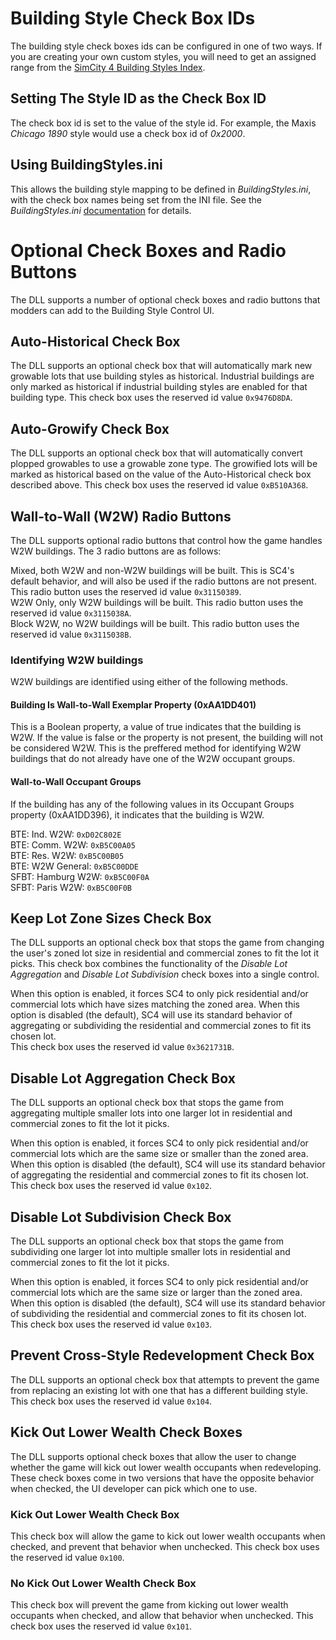 # Building Style Check Box IDs

The building style check boxes ids can be configured in one of two ways.
If you are creating your own custom styles, you will need to get an assigned range from the  [SimCity 4 Building Styles Index](https://community.simtropolis.com/forums/topic/763276-building-styles-master-iid/). 

## Setting The Style ID as the Check Box ID

The check box id is set to the value of the style id. For example, the Maxis _Chicago 1890_ style would use a check box id of _0x2000_. 

## Using BuildingStyles.ini

This allows the building style mapping to be defined in _BuildingStyles.ini_, with the check box names being set from the INI file.
See the _BuildingStyles.ini_ [documentation](https://github.com/0xC0000054/sc4-more-building-styles#buildingstyles-ini-file) for details.

# Optional Check Boxes and Radio Buttons

The DLL supports a number of optional check boxes and radio buttons that modders can add to the Building Style Control UI.

## Auto-Historical Check Box

The DLL supports an optional check box that will automatically mark new growable lots that use building styles as historical.
Industrial buildings are only marked as historical if industrial building styles are enabled for that building type.
This check box uses the reserved id value `0x9476D8DA`.

## Auto-Growify Check Box

The DLL supports an optional check box that will automatically convert plopped growables to use a growable zone type.
The growified lots will be marked as historical based on the value of the Auto-Historical check box described above.
This check box uses the reserved id value `0xB510A368`.

## Wall-to-Wall (W2W) Radio Buttons

The DLL supports optional radio buttons that control how the game handles W2W buildings.
The 3 radio buttons are as follows:

Mixed, both W2W and non-W2W buildings will be built. This is SC4's default behavior, and will also be used if the radio buttons are not present. This radio button uses the reserved id value `0x31150389`.    
W2W Only, only W2W buildings will be built. This radio button uses the reserved id value `0x3115038A`.    
Block W2W, no W2W buildings will be built. This radio button uses the reserved id value `0x3115038B`.

### Identifying W2W buildings 

W2W buildings are identified using either of the following methods.

#### Building Is Wall-to-Wall Exemplar Property (0xAA1DD401)

This is a Boolean property, a value of true indicates that the building is W2W.
If the value is false or the property is not present, the building will not be considered W2W.
This is the preffered method for identifying W2W buildings that do not already have one of the W2W occupant groups.

#### Wall-to-Wall Occupant Groups

If the building has any of the following values in its Occupant Groups property (0xAA1DD396),
it indicates that the building is W2W.

BTE: Ind. W2W:     `0xD02C802E`    
BTE: Comm. W2W:    `0xB5C00A05`    
BTE: Res. W2W:     `0xB5C00B05`    
BTE: W2W General:  `0xB5C00DDE`    
SFBT: Hamburg W2W: `0xB5C00F0A`    
SFBT: Paris W2W:   `0xB5C00F0B`    

## Keep Lot Zone Sizes Check Box

The DLL supports an optional check box that stops the game from changing the user's zoned lot size in residential and
commercial zones to fit the lot it picks.
This check box combines the functionality of the _Disable Lot Aggregation_ and _Disable Lot Subdivision_ check boxes
into a single control.

When this option is enabled, it forces SC4 to only pick residential and/or commercial lots which have sizes matching
the zoned area.
When this option is disabled (the default), SC4 will use its standard behavior of aggregating or subdividing the
residential and commercial zones to fit its chosen lot.    
This check box uses the reserved id value `0x3621731B`.

## Disable Lot Aggregation Check Box

The DLL supports an optional check box that stops the game from aggregating multiple smaller lots into one larger lot
in residential and commercial zones to fit the lot it picks.

When this option is enabled, it forces SC4 to only pick residential and/or commercial lots which are the same size
or smaller than the zoned area.
When this option is disabled (the default), SC4 will use its standard behavior of aggregating the residential and
commercial zones to fit its chosen lot.    
This check box uses the reserved id value `0x102`.

## Disable Lot Subdivision Check Box

The DLL supports an optional check box that stops the game from subdividing one larger lot into multiple smaller lots
in residential and commercial zones to fit the lot it picks.

When this option is enabled, it forces SC4 to only pick residential and/or commercial lots which are the same size
or larger than the zoned area.
When this option is disabled (the default), SC4 will use its standard behavior of subdividing the residential and
commercial zones to fit its chosen lot.    
This check box uses the reserved id value `0x103`.

## Prevent Cross-Style Redevelopment Check Box

The DLL supports an optional check box that attempts to prevent the game from replacing an existing lot with one
that has a different building style.
This check box uses the reserved id value `0x104`.

## Kick Out Lower Wealth Check Boxes

The DLL supports optional check boxes that allow the user to change whether the game will kick out lower
wealth occupants when redeveloping.
These check boxes come in two versions that have the opposite behavior when checked, the UI developer can
pick which one to use.

### Kick Out Lower Wealth Check Box

This check box will allow the game to kick out lower wealth occupants when checked, and prevent that behavior when
unchecked. This check box uses the reserved id value `0x100`.

### No Kick Out Lower Wealth Check Box

This check box will prevent the game from kicking out lower wealth occupants when checked, and allow that behavior when
unchecked. This check box uses the reserved id value `0x101`.
